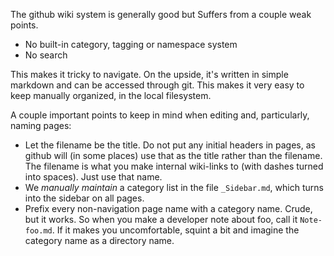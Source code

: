 The github wiki system is generally good but Suffers from a couple weak points.

* No built-in category, tagging or namespace system
* No search

This makes it tricky to navigate. On the upside, it's written in simple markdown and can be accessed through git. This makes it very easy to keep manually organized, in the local filesystem.

A couple important points to keep in mind when editing and, particularly, naming pages:

* Let the filename be the title. Do not put any initial headers in pages, as github will (in some places) use that as the title rather than the filename. The filename is what you make internal wiki-links to (with dashes turned into spaces). Just use that name.
* We _manually maintain_ a category list in the file `_Sidebar.md`, which turns into the sidebar on all pages.
* Prefix every non-navigation page name with a category name. Crude, but it works. So when you make a developer note about foo, call it `Note-foo.md`. If it makes you uncomfortable, squint a bit and imagine the category name as a directory name.
